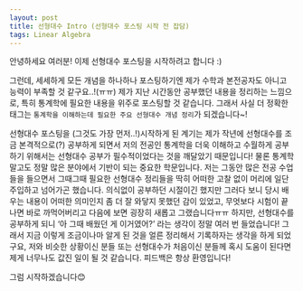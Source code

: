 ```yaml
---
layout: post
title: 선형대수 Intro (선형대수 포스팅 시작 전 잡담)
tags: Linear Algebra
---
```

안녕하세요 여러분! 이제 선형대수 포스팅을 시작하려고 합니다 :)

그런데, 세세하게 모든 개념을 하나하나 포스팅하기엔 제가 수학과 본전공자도 아니고 능력이 부족할 것 같구요..!(ㅠㅠ) 제가 지난 시간동안 공부했던 내용을 정리하는 느낌으로, 특히 통계학에 필요한 내용을 위주로 포스팅할 것 같습니다. 그래서 사실 더 정확한 태그는  ``통계학을 이해하는데 필요한 주요 선형대수 개념 정리``가 되겠습니다~!

선형대수 포스팅을 (그것도 가장 먼저..!)시작하게 된 계기는 제가 작년에 선형대수를 조금 본격적으로(?) 공부하게 되면서 저의 전공인 통계학을 더욱 이해하고 수월하게 공부하기 위해서는 선형대수 공부가 필수적이었다는 것을 깨달았기 때문입니다! 물론 통계학 말고도 정말 많은 분야에서 기반이 되는 중요한 학문입니다. 저는 그동안 많은 전공 수업들을 들으면서 그때그때 필요한 선형대수 정리들을 딱히 어떠한 고찰 없이 머리에 일단 주입하고 넘어가곤 했습니다.  의식없이 공부하던 시절이긴 했지만 그러다 보니 당시 배우는 내용이 어떠한 의미인지 좀 더 잘 와닿지 못했던 감이 있었고, 무엇보다 시험이 끝나면 바로 까먹어버리고 다음에 보면 굉장히 새롭고 그랬습니다ㅠㅠ 하지만, 선형대수를 공부하게 되니 ‘아 그때 배웠던 게 이거였어?’ 라는 생각이 정말 여러 번 들었습니다! 그래서 지금 이렇게 조금이나마 알게 된 것을 얼른 정리해서 기록하자는 생각을 하게 되었구요, 저와 비슷한 상황이신 분들 또는 선형대수가 처음이신 분들께 혹시 도움이 된다면 제게 너무나도 값진 일이 될 것 같습니다. 피드백은 항상 환영입니다!

그럼 시작하겠습니다😊  
<br>
